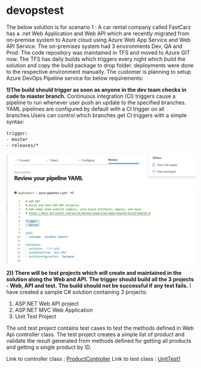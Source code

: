 # devopstest
The below solution is for scenario 1 : 
A car rental company called FastCarz has a .net Web Application and Web API which are recently 
migrated from on-premise system to Azure cloud using Azure Web App Service
and Web API Service.
The on-premises system had 3 environments Dev, QA and Prod.
The code repository was maintained in TFS and moved to Azure GIT now. The TFS has daily builds which 
triggers every night which build the solution and copy the build package to drop folder.
deployments were done to the respective environment manually. The customer is planning to setup 
Azure DevOps Pipeline service for below requirements:

**1)The build should trigger as soon as anyone in the dev team checks in code to master branch.**
Continuous integration (CI) triggers cause a pipeline to run whenever user push an update to the specified branches.
YAML pipelines are configured by default with a CI trigger on all branches.Users can control which branches get CI triggers with a simple syntax:
```
trigger:
- master
- releases/*
```

![CIImage](Scenario1/Images/CITrigger.PNG)


**2)) There will be test projects which will create and maintained in the solution along the Web and API.**
**The trigger should build all the 3 projects - Web, API and test.**
 **The build should not be successful if any test fails.**
I have created a sample C# solution containing 3 projects:
1) ASP.NET Web API project
2) ASP.NET MVC Web Application
3) Unit Test Project

The unit test project contains test cases to test the methods defined in Web Api controller class. The test project creates a simple list of product and validate the result generated from methods defined for getting all products and getting a single product by ID.

Link to controller class : [ProductController](Scenario1\Source\StoreApp\Controllers\ProductController.cs)
Link to test class : [UnitTest1](Scenario1\Source\StoreApp.Tests\UnitTest1.cs)
